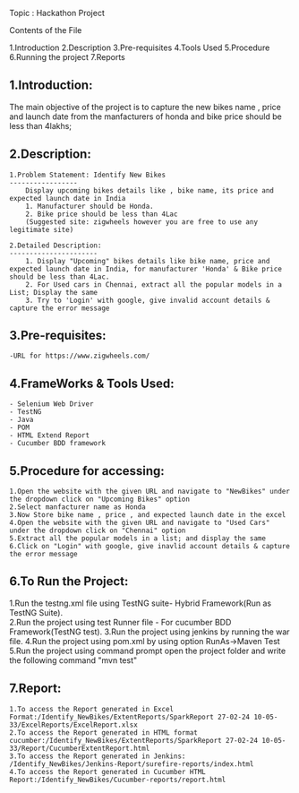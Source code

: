 Topic : Hackathon Project

Contents of the File

1.Introduction
2.Description
3.Pre-requisites
4.Tools Used
5.Procedure
6.Running the project
7.Reports


1.Introduction:
------------
The main objective of the project is to capture the new bikes name , price and launch date from the manfacturers of honda and bike price should be less than 4lakhs;

2.Description:
-----------
	1.Problem Statement: Identify New Bikes
	-----------------
		Display upcoming bikes details like , bike name, its price and expected launch date in India
		1. Manufacturer should be Honda.
		2. Bike price should be less than 4Lac
		(Suggested site: zigwheels however you are free to use any legitimate site)
	
	2.Detailed Description:
	----------------------
		1. Display "Upcoming" bikes details like bike name, price and expected launch date in India, for manufacturer 'Honda' & Bike price should be less than 4Lac.
		2. For Used cars in Chennai, extract all the popular models in a List; Display the same
		3. Try to 'Login' with google, give invalid account details & capture the error message
		

3.Pre-requisites:
----------------
	-URL for https://www.zigwheels.com/

4.FrameWorks & Tools Used:
-----------------
	- Selenium Web Driver 
	- TestNG 
	- Java
	- POM 
	- HTML Extend Report
	- Cucumber BDD framework
	
5.Procedure for accessing:
-------------------------

	1.Open the website with the given URL and navigate to "NewBikes" under the dropdown click on "Upcoming Bikes" option
	2.Select manfacturer name as Honda
	3.Now Store bike name , price , and expected launch date in the excel
	4.Open the website with the given URL and navigate to "Used Cars" under the dropdown click on "Chennai" option
	5.Extract all the popular models in a list; and display the same
	6.Click on "Login" with google, give inavlid account details & capture the error message

6.To Run the Project:
--------------------
 1.Run the testng.xml file using TestNG suite- Hybrid Framework(Run as TestNG Suite).	
 2.Run the project using test Runner file - For cucumber BDD Framework(TestNG test).
 3.Run the project using jenkins by running the war file.
 4.Run the project using pom.xml by using option RunAs->Maven Test
 5.Run the project using command prompt open the project folder and write the following command "mvn test"
 
7.Report:
--------
	1.To access the Report generated in Excel Format:/Identify_NewBikes/ExtentReports/SparkReport 27-02-24 10-05-33/ExcelReports/ExcelReport.xlsx
	2.To access the Report generated in HTML format cucumber:/Identify_NewBikes/ExtentReports/SparkReport 27-02-24 10-05-33/Report/CucumberExtentReport.html
	3.To access the Report generated in Jenkins: /Identify_NewBikes/Jenkins-Report/surefire-reports/index.html
	4.To access the Report generated in Cucumber HTML Report:/Identify_NewBikes/Cucumber-reports/report.html

